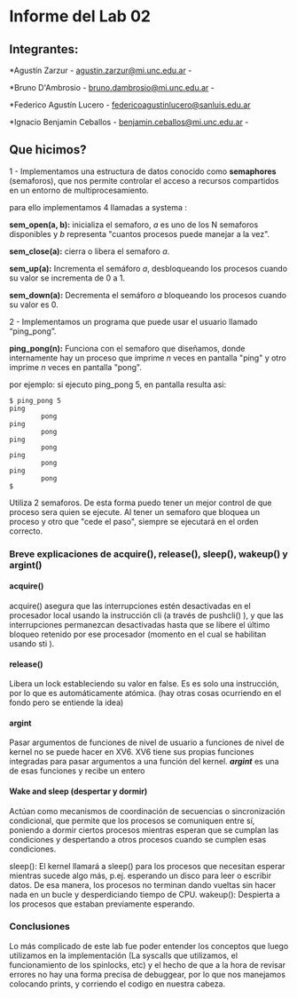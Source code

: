 # Informe del Lab 02

## Integrantes:

*Agustín Zarzur - agustin.zarzur@mi.unc.edu.ar -

*Bruno D'Ambrosio - bruno.dambrosio@mi.unc.edu.ar -

*Federico Agustín Lucero - federicoagustinlucero@sanluis.edu.ar

*Ignacio Benjamin Ceballos - benjamin.ceballos@mi.unc.edu.ar -

## Que hicimos? 
1 - Implementamos una estructura de datos conocido como **semaphores** (semaforos), que nos permite controlar el acceso a 
recursos compartidos en un entorno de  multiprocesamiento.

para ello implementamos 4 llamadas a systema :

**sem_open(a, b):** inicializa el semaforo, *a* es uno de los N semaforos disponibles y *b* representa "cuantos procesos puede manejar a la vez". 

**sem_close(a):** cierra o libera el semaforo *a*.

**sem_up(a):** Incrementa el semáforo *a*, desbloqueando los procesos cuando su valor se incrementa de 0 a 1.

**sem_down(a):** Decrementa el semáforo *a* bloqueando los procesos cuando su valor es 0.

	
2 - Implementamos un programa que puede usar el usuario llamado “ping_pong”.

**ping_pong(n):**  Funciona con el semaforo que diseñamos, donde internamente hay un proceso que imprime *n* veces en pantalla "ping" y otro imprime *n* veces en pantalla "pong".

por ejemplo: si ejecuto ping_pong 5, en pantalla resulta asi:

	$ ping_pong 5
	ping
			pong
	ping
			pong
	ping
			pong
	ping
			pong
	ping
			pong
	$ 


Utiliza 2 semaforos. De esta forma puedo tener un mejor control de que proceso sera quien se ejecute. Al tener un semaforo que bloquea un proceso y otro que "cede el paso", siempre se ejecutará en el orden correcto.
	
### Breve explicaciones de acquire(), release(), sleep(), wakeup() y argint()

#### acquire()

acquire() asegura que las interrupciones estén desactivadas en el procesador local usando la instrucción cli (a través de pushcli() ),
y que las interrupciones permanezcan desactivadas hasta que se libere el último bloqueo retenido por ese procesador (momento en el cual se habilitan usando sti ).


#### release()

Libera un lock estableciendo su valor en false. 
Es es solo una instrucción, por lo que es automáticamente atómica. (hay otras cosas ocurriendo en el fondo pero se entiende la idea)


#### argint

Pasar argumentos de funciones de nivel de usuario a funciones de nivel de kernel no se puede hacer en XV6. XV6 tiene sus propias 
funciones integradas para pasar argumentos a una función del kernel. ***argint*** es una de esas funciones y recibe un entero


#### Wake and sleep (despertar y dormir)

Actúan como mecanismos de coordinación de secuencias o sincronización condicional, que permite que los procesos se comuniquen 
entre sí, poniendo a dormir ciertos procesos mientras esperan que se cumplan las condiciones y despertando a otros procesos cuando
se cumplen esas condiciones.

sleep(): El kernel llamará a sleep() para los procesos que necesitan esperar mientras sucede algo más,
p.ej. esperando un disco para leer o escribir datos. De esa manera, los procesos no terminan dando vueltas sin hacer nada en un 
bucle y desperdiciando tiempo de CPU.
wakeup(): Despierta a los procesos que estaban previamente esperando.

### Conclusiones

Lo más complicado de este lab fue  poder entender los conceptos que luego utilizamos en la implementación (La syscalls que utilizamos, el funcionamiento de los spinlocks, etc)
y el hecho de que a la hora de revisar errores no hay una forma precisa de debuggear, por lo que nos manejamos colocando prints, y corriendo el codigo en nuestra cabeza.
